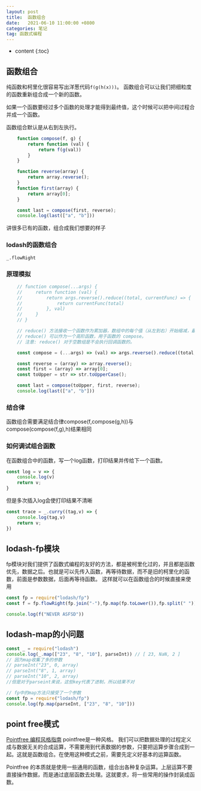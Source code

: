 ```yaml
---
layout: post
title:  函数组合
date:   2021-06-10 11:00:00 +0800
categories: 笔记
tag: 函数式编程
---
```

* content
{:toc}

## 函数组合

纯函数和柯里化很容易写出洋葱代码`f(g(h(x)))`。
函数组合可以让我们把细粒度的函数重新组合成一个新的函数。

如果一个函数要经过多个函数的处理才能得到最终值，这个时候可以把中间过程合并成一个函数。

函数组合默认是从右到左执行。

```js
    function compose(f, g) {
        return function (val) {
            return f(g(val))
        }
    }

    function reverse(array) {
        return array.reverse();
    }
    function first(array) {
        return array[0];
    }

    const last = compose(first, reverse);
    console.log(last(["a", "b"]))
```

讲很多已有的函数，组合成我们想要的样子

### lodash的函数组合

`_.flowRight`

### 原理模拟

```js
    // function compose(...args) {
    //     return function (val) {
    //         return args.reverse().reduce((total, currentFunc) => {
    //             return currentFunc(total)
    //         }, val)
    //     }
    // }

    // reduce() 方法接收一个函数作为累加器，数组中的每个值（从左到右）开始缩减，最终计算为一个值。
    // reduce() 可以作为一个高阶函数，用于函数的 compose。
    // 注意: reduce() 对于空数组是不会执行回调函数的。

    const compose = (...args) => (val) => args.reverse().reduce((total, currentFunc) => currentFunc(total), val)

    const reverse = (array) => array.reverse();
    const first = (array) => array[0];
    const toUpper = str => str.toUpperCase();

    const last = compose(toUpper, first, reverse);
    console.log(last(["a", "b"]))
```

### 结合律

函数组合需要满足结合律compose(f,compose(g,h))与compose(compose(f,g),h)结果相同

### 如何调试组合函数

在函数组合中的函数，写一个log函数，打印结果并传给下一个函数。

```js
const log = v => {
    console.log(v)
    return v;
}

```

但是多次插入log会使打印结果不清晰

```js
const trace = _.curry((tag,v) => {
    console.log(tag,v)
    return v;
})

```

## lodash-fp模块

fp模块对我们提供了函数式编程的友好的方法，都是被柯里化过的，并且都是函数优先，数据之后。也就是可以先传入函数，再等待数据，而不是旧的柯里化的函数，前面是参数数据，后面再等待函数。
这样就可以在函数组合的时候直接来使用

```js
const fp = require("lodash/fp")
const f = fp.flowRight(fp.join("-"),fp.map(fp.toLower()),fp.split(" "))

console.log(f("NEVER ASFSD"))
```

## lodash-map的小问题

```js
const _ = require("lodash")
console.log(_.map(["23", "8", "10"], parseInt)) // [ 23, NaN, 2 ]
// 因为map收集了多的参数
// parseInt("23", 0, array)
// parseInt("8", 1, array)
// parseInt("10", 2, array)
//但是对于parseint来说，这些key代表了进制，所以结果不对

// fp中的map方法只接受了一个参数
const fp = require("lodash/fp")
console.log(fp.map(parseInt, ["23", "8", "10"]))
```

## point free模式

[Pointfree 编程风格指南](http://www.ruanyifeng.com/blog/2017/03/pointfree.html)
pointfree是一种风格。
我们可以把数据处理的过程定义成与数据无关的合成运算，不需要用到代表数据的参数，只要把运算步骤合成到一起。这就是函数组合。在使用这种模式之前，需要先定义好基本的运算函数。

Pointfree 的本质就是使用一些通用的函数，组合出各种复杂运算。上层运算不要直接操作数据，而是通过底层函数去处理。这就要求，将一些常用的操作封装成函数。
